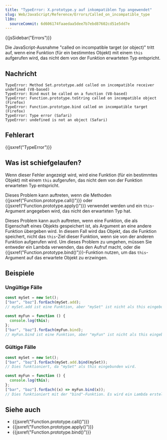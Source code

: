 ```yaml
---
title: "TypeError: X.prototype.y auf inkompatiblen Typ angewendet"
slug: Web/JavaScript/Reference/Errors/Called_on_incompatible_type
l10n:
  sourceCommit: 6d606174faaedaa5dee7b7ebd87602cd51e5dd7e
---
```


{{jsSidebar("Errors")}}

Die JavaScript-Ausnahme "called on incompatible target (or object)" tritt auf, wenn eine Funktion (für ein bestimmtes Objekt) mit einem `this` aufgerufen wird, das nicht dem von der Funktion erwarteten Typ entspricht.

## Nachricht

```plain
TypeError: Method Set.prototype.add called on incompatible receiver undefined (V8-based)
TypeError: Bind must be called on a function (V8-based)
TypeError: Function.prototype.toString called on incompatible object (Firefox)
TypeError: Function.prototype.bind called on incompatible target (Firefox)
TypeError: Type error (Safari)
TypeError: undefined is not an object (Safari)
```

## Fehlerart

{{jsxref("TypeError")}}

## Was ist schiefgelaufen?

Wenn dieser Fehler angezeigt wird, wird eine Funktion (für ein bestimmtes Objekt) mit einem `this` aufgerufen, das nicht dem von der Funktion erwarteten Typ entspricht.

Dieses Problem kann auftreten, wenn die Methoden {{jsxref("Function.prototype.call()")}} oder {{jsxref("Function.prototype.apply()")}} verwendet werden und ein `this`-Argument angegeben wird, das nicht den erwarteten Typ hat.

Dieses Problem kann auch auftreten, wenn eine Funktion, die als Eigenschaft eines Objekts gespeichert ist, als Argument an eine andere Funktion übergeben wird. In diesem Fall wird das Objekt, das die Funktion speichert, nicht das `this`-Ziel dieser Funktion, wenn sie von der anderen Funktion aufgerufen wird. Um dieses Problem zu umgehen, müssen Sie entweder ein Lambda verwenden, das den Aufruf macht, oder die {{jsxref("Function.prototype.bind()")}}-Funktion nutzen, um das `this`-Argument auf das erwartete Objekt zu erzwingen.

## Beispiele

### Ungültige Fälle

```js example-bad
const mySet = new Set();
["bar", "baz"].forEach(mySet.add);
// mySet.add ist eine Funktion, aber "mySet" ist nicht als this eingebunden.

const myFun = function () {
  console.log(this);
};
["bar", "baz"].forEach(myFun.bind);
// myFun.bind ist eine Funktion, aber "myFun" ist nicht als this eingebunden.
```

### Gültige Fälle

```js example-good
const mySet = new Set();
["bar", "baz"].forEach(mySet.add.bind(mySet));
// Dies funktioniert, da "mySet" als this eingebunden wird.

const myFun = function () {
  console.log(this);
};
["bar", "baz"].forEach((x) => myFun.bind(x));
// Dies funktioniert mit der "bind"-Funktion. Es wird ein Lambda erstellt, das das Argument weitergibt.
```

## Siehe auch

- {{jsxref("Function.prototype.call()")}}
- {{jsxref("Function.prototype.apply()")}}
- {{jsxref("Function.prototype.bind()")}}
